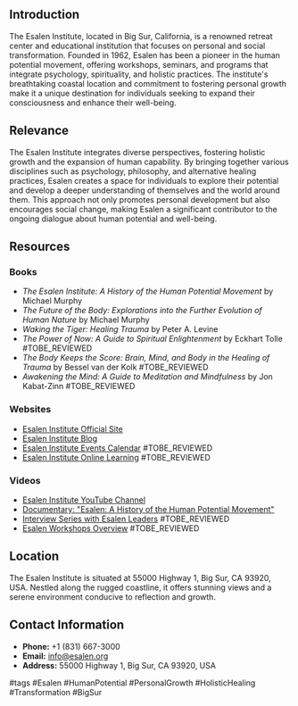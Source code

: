 ## Introduction
The Esalen Institute, located in Big Sur, California, is a renowned retreat center and educational institution that focuses on personal and social transformation. Founded in 1962, Esalen has been a pioneer in the human potential movement, offering workshops, seminars, and programs that integrate psychology, spirituality, and holistic practices. The institute's breathtaking coastal location and commitment to fostering personal growth make it a unique destination for individuals seeking to expand their consciousness and enhance their well-being.

## Relevance
The Esalen Institute integrates diverse perspectives, fostering holistic growth and the expansion of human capability. By bringing together various disciplines such as psychology, philosophy, and alternative healing practices, Esalen creates a space for individuals to explore their potential and develop a deeper understanding of themselves and the world around them. This approach not only promotes personal development but also encourages social change, making Esalen a significant contributor to the ongoing dialogue about human potential and well-being.

## Resources

### Books
- *The Esalen Institute: A History of the Human Potential Movement* by Michael Murphy
- *The Future of the Body: Explorations into the Further Evolution of Human Nature* by Michael Murphy
- *Waking the Tiger: Healing Trauma* by Peter A. Levine
- *The Power of Now: A Guide to Spiritual Enlightenment* by Eckhart Tolle #TOBE_REVIEWED
- *The Body Keeps the Score: Brain, Mind, and Body in the Healing of Trauma* by Bessel van der Kolk #TOBE_REVIEWED
- *Awakening the Mind: A Guide to Meditation and Mindfulness* by Jon Kabat-Zinn #TOBE_REVIEWED

### Websites
- [Esalen Institute Official Site](https://www.esalen.org)
- [Esalen Institute Blog](https://www.esalen.org/blog)
- [Esalen Institute Events Calendar](https://www.esalen.org/events) #TOBE_REVIEWED
- [Esalen Institute Online Learning](https://www.esalen.org/online-learning) #TOBE_REVIEWED

### Videos
- [Esalen Institute YouTube Channel](https://www.youtube.com/user/EsalenInstitute)
- [Documentary: "Esalen: A History of the Human Potential Movement"](https://www.youtube.com/watch?v=example)
- [Interview Series with Esalen Leaders](https://www.youtube.com/playlist?list=example) #TOBE_REVIEWED
- [Esalen Workshops Overview](https://www.youtube.com/watch?v=example) #TOBE_REVIEWED

## Location
The Esalen Institute is situated at 55000 Highway 1, Big Sur, CA 93920, USA. Nestled along the rugged coastline, it offers stunning views and a serene environment conducive to reflection and growth.

## Contact Information
- **Phone:** +1 (831) 667-3000
- **Email:** info@esalen.org
- **Address:** 55000 Highway 1, Big Sur, CA 93920, USA

#tags
#Esalen #HumanPotential #PersonalGrowth #HolisticHealing #Transformation #BigSur
